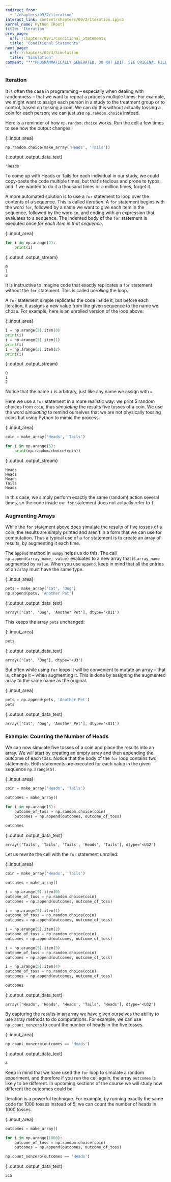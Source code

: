 ```yaml
---
redirect_from:
  - "/chapters/09/2/iteration"
interact_link: content/chapters/09/2/Iteration.ipynb
kernel_name: Python [Root]
title: 'Iteration'
prev_page:
  url: /chapters/09/1/Conditional_Statements
  title: 'Conditional Statements'
next_page:
  url: /chapters/09/3/Simulation
  title: 'Simulation'
comment: "***PROGRAMMATICALLY GENERATED, DO NOT EDIT. SEE ORIGINAL FILES IN /content***"
---
```





### Iteration
It is often the case in programming – especially when dealing with randomness – that we want to repeat a process multiple times. For example, we might want to assign each person in a study to the treatment group or to control, based on tossing a coin. We can do this without actually tossing a coin for each person; we can just use `np.random.choice` instead.

Here is a reminder of how `np.random.choice` works. Run the cell a few times to see how the output changes.



{:.input_area}
```python
np.random.choice(make_array('Heads', 'Tails'))
```





{:.output .output_data_text}
```
'Heads'
```



To come up with Heads or Tails for each individual in our study, we could copy-paste the code multiple times, but that's tedious and prone to typos, and if we wanted to do it a thousand times or a million times, forget it.  

A more automated solution is to use a `for` statement to loop over the contents of a sequence. This is called *iteration*. A `for` statement begins with the word `for`, followed by a name we want to give each item in the sequence, followed by the word `in`, and ending with an expression that evaluates to a sequence. The indented body of the `for` statement is executed once *for each item in that sequence*.



{:.input_area}
```python
for i in np.arange(3):
    print(i)
```


{:.output .output_stream}
```
0
1
2

```

It is instructive to imagine code that exactly replicates a `for` statement without the `for` statement.  This is called *unrolling* the loop.  

A `for` statement simple replicates the code inside it, but before each iteration, it assigns a new value from the given sequence to the name we chose.  For example, here is an unrolled version of the loop above:



{:.input_area}
```python
i = np.arange(3).item(0)
print(i)
i = np.arange(3).item(1)
print(i)
i = np.arange(3).item(2)
print(i)
```


{:.output .output_stream}
```
0
1
2

```

Notice that the name `i` is arbitrary, just like any name we assign with `=`.

Here we use a `for` statement in a more realistic way: we print 5 random choices from `coin`, thus *simulating* the results five tosses of a coin. We use the word *simulating* to remind ourselves that we are not physically tossing coins but using Python to mimic the process.



{:.input_area}
```python
coin = make_array('Heads', 'Tails')

for i in np.arange(5):
    print(np.random.choice(coin))
```


{:.output .output_stream}
```
Heads
Heads
Heads
Tails
Heads

```

In this case, we simply perform exactly the same (random) action several times, so the code inside our `for` statement does not actually refer to `i`.

### Augmenting Arrays

While the `for` statement above does simulate the results of five tosses of a coin, the results are simply printed and aren't in a form that we can use for computation. Thus a typical use of a `for` statement is to create an array of results, by augmenting it each time.

The `append` method in `numpy` helps us do this. The call `np.append(array_name, value)` evaluates to a new array that is `array_name` augmented by `value`. When you use `append`, keep in mind that all the entries of an array must have the same type.



{:.input_area}
```python
pets = make_array('Cat', 'Dog')
np.append(pets, 'Another Pet')
```





{:.output .output_data_text}
```
array(['Cat', 'Dog', 'Another Pet'], dtype='<U11')
```



This keeps the array `pets` unchanged:



{:.input_area}
```python
pets
```





{:.output .output_data_text}
```
array(['Cat', 'Dog'], dtype='<U3')
```



But often while using `for` loops it will be convenient to mutate an array – that is, change it – when augmenting it. This is done by assigning the augmented array to the same name as the original.



{:.input_area}
```python
pets = np.append(pets, 'Another Pet')
pets
```





{:.output .output_data_text}
```
array(['Cat', 'Dog', 'Another Pet'], dtype='<U11')
```



### Example: Counting the Number of Heads

We can now simulate five tosses of a coin and place the results into an array. We will start by creating an empty array and then appending the outcome of each toss. Notice that the body of the `for` loop contains two statements. Both statements are executed for each value in the given sequence `np.arange(5)`.



{:.input_area}
```python
coin = make_array('Heads', 'Tails')

outcomes = make_array()

for i in np.arange(5):
    outcome_of_toss = np.random.choice(coin)
    outcomes = np.append(outcomes, outcome_of_toss)
    
outcomes
```





{:.output .output_data_text}
```
array(['Tails', 'Tails', 'Tails', 'Heads', 'Tails'], dtype='<U32')
```



Let us rewrite the cell with the `for` statement unrolled:



{:.input_area}
```python
coin = make_array('Heads', 'Tails')

outcomes = make_array()

i = np.arange(5).item(0)
outcome_of_toss = np.random.choice(coin)
outcomes = np.append(outcomes, outcome_of_toss)

i = np.arange(5).item(1)
outcome_of_toss = np.random.choice(coin)
outcomes = np.append(outcomes, outcome_of_toss)

i = np.arange(5).item(2)
outcome_of_toss = np.random.choice(coin)
outcomes = np.append(outcomes, outcome_of_toss)

i = np.arange(5).item(3)
outcome_of_toss = np.random.choice(coin)
outcomes = np.append(outcomes, outcome_of_toss)

i = np.arange(5).item(4)
outcome_of_toss = np.random.choice(coin)
outcomes = np.append(outcomes, outcome_of_toss)

outcomes
```





{:.output .output_data_text}
```
array(['Heads', 'Heads', 'Heads', 'Tails', 'Heads'], dtype='<U32')
```



By capturing the results in an array we have given ourselves the ability to use array methods to do computations. For example, we can use `np.count_nonzero` to count the number of heads in the five tosses.



{:.input_area}
```python
np.count_nonzero(outcomes == 'Heads')
```





{:.output .output_data_text}
```
4
```



Keep in mind that we have used the `for` loop to simulate a random experiment, and therefore if you run the cell again, the array `outcomes` is likely to be different. In upcoming sections of the course we will study how different the outcomes could be.

Iteration is a powerful technique. For example, by running exactly the same code for 1000 tosses instead of 5, we can count the number of heads in 1000 tosses.



{:.input_area}
```python
outcomes = make_array()

for i in np.arange(1000):
    outcome_of_toss = np.random.choice(coin)
    outcomes = np.append(outcomes, outcome_of_toss)

np.count_nonzero(outcomes == 'Heads')
```





{:.output .output_data_text}
```
515
```


